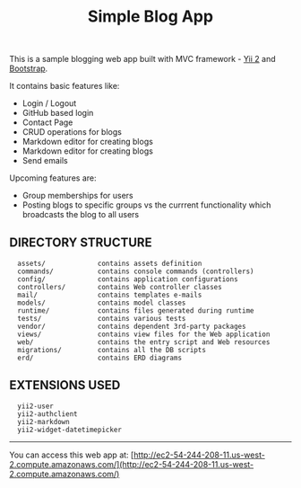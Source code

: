 
<p align="center">
    <h1 align="center">Simple Blog App</h1>
    <br>
</p>

This is a sample blogging web app built with MVC framework - [Yii 2](http://www.yiiframework.com/) and [Bootstrap](http://getbootstrap.com/). 

It contains basic features like:
<ul>
<li> Login / Logout
<li> GitHub based login
<li> Contact Page
<li> CRUD operations for blogs
<li> Markdown editor for creating blogs
<li> Markdown editor for creating blogs
<li> Send emails
</ul>

Upcoming features are:
<ul>
<li> Group memberships for users
<li> Posting blogs to specific groups vs the currrent functionality which broadcasts the blog to all users 
</ul>


DIRECTORY STRUCTURE
-------------------

      assets/             contains assets definition
      commands/           contains console commands (controllers)
      config/             contains application configurations
      controllers/        contains Web controller classes
      mail/               contains templates e-mails
      models/             contains model classes
      runtime/            contains files generated during runtime
      tests/              contains various tests
      vendor/             contains dependent 3rd-party packages
      views/              contains view files for the Web application
      web/                contains the entry script and Web resources
      migrations/         contains all the DB scripts
      erd/                contains ERD diagrams

EXTENSIONS USED 
-------------------
      yii2-user
      yii2-authclient
      yii2-markdown
      yii2-widget-datetimepicker
-------------------
      
<p align="center">
    
   You can access this web app at: [http://ec2-54-244-208-11.us-west-2.compute.amazonaws.com/](http://ec2-54-244-208-11.us-west-2.compute.amazonaws.com/) 
</p>      
      
   
      